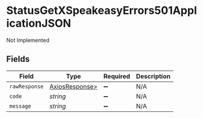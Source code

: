 # StatusGetXSpeakeasyErrors501ApplicationJSON

Not Implemented


## Fields

| Field                                                    | Type                                                     | Required                                                 | Description                                              |
| -------------------------------------------------------- | -------------------------------------------------------- | -------------------------------------------------------- | -------------------------------------------------------- |
| `rawResponse`                                            | [AxiosResponse>](https://axios-http.com/docs/res_schema) | :heavy_minus_sign:                                       | N/A                                                      |
| `code`                                                   | *string*                                                 | :heavy_minus_sign:                                       | N/A                                                      |
| `message`                                                | *string*                                                 | :heavy_minus_sign:                                       | N/A                                                      |